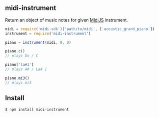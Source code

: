 ## midi-instrument

Return an object of music notes for given [MidiJS](https://github.com/mudcube/MIDI.js) instrument. 

```js
midi = require('midi-sdk')('path/to/midi', ['acoustic_grand_piano'])
instrument = require('midi-instrument')

piano = instrument(midi, 0, 0)

piano.c()
// plays Do / C

piano['la#1']
// plays A# / La# 1

piano.mi3()
// plays mi3
```

## Install

```bash
$ npm install midi-instrument
```

